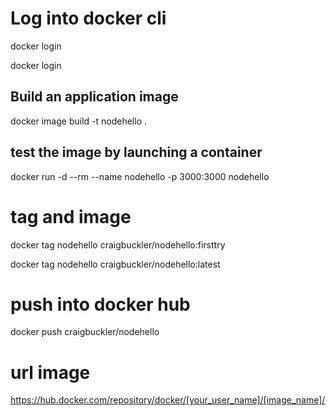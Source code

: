 # Log into docker cli
docker login
<!-- To log in to an alternative image repository (not Docker Hub), use: -->
docker login <url>
## Build an application image
docker image build -t nodehello .

## test the image by launching a container
docker run -d --rm --name nodehello -p 3000:3000 nodehello

# tag and image
docker tag nodehello craigbuckler/nodehello:firsttry
<!-- tagged version points to the nodehello original -->
docker tag nodehello craigbuckler/nodehello:latest

# push into docker hub
docker push craigbuckler/nodehello

# url image
https://hub.docker.com/repository/docker/[your_user_name]/[image_name]/